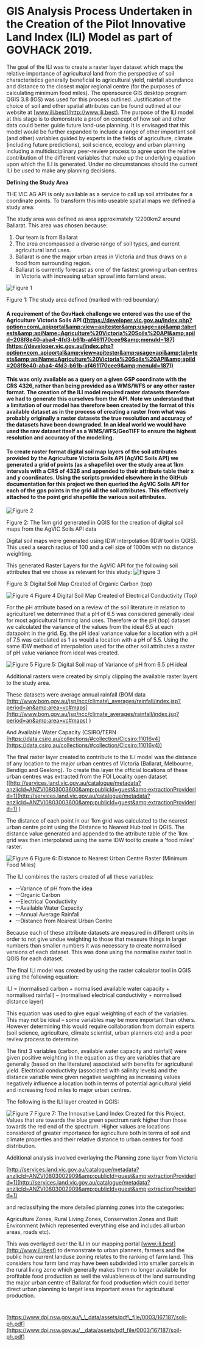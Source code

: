 # GIS Analysis Process Undertaken in the Creation of the Pilot Innovative Land Index (ILI) Model as part of GOVHACK 2019.

The goal of the ILI was to create a raster layer dataset which maps the relative importance of agricultural land from the perspective of soil characteristics generally beneficial to agricultural yield, rainfall abundance and distance to the closest major regional centre (for the purposes of calculating minimum food miles). The opensource GIS desktop program QGIS 3.8 (IOS) was used for this process outlined. Justification of the choice of soil and other spatial attributes can be found outlined at our website at [www.ili.best](http://www.ili.best). The purpose of the ILI model at this stage is to demonstrate a proof on concept of how soil and other data could better guide future land-use planning. It is envisaged that this model would be further expanded to include a range of other important soil (and other) variables guided by experts in the fields of agriculture, climate (including future predictions), soil science, ecology and urban planning including a multidisciplinary peer-review process to agree upon the relative contribution of the different variables that make up the underlying equation upon which the ILI is generated. Under no circumstances should the current ILI be used to make any planning decisions.

**Defining the Study Area**

THE VIC AG API is only available as a service to call up soil attributes for a coordinate points. To transform this into useable spatial maps we defined a study area:

The study area was defined as area approximately 12200km2 around Ballarat. This area was chosen because:

1. Our team is from Ballarat
2. The area encompassed a diverse range of soil types, and current agricultural land uses.
3. Ballarat is one the major urban areas in Victoria and thus draws on a food from surrounding region.
4. Ballarat is currently forecast as one of the fastest growing urban centres in Victoria with increasing urban sprawl into farmland areas.

![Figure 1](https://github.com/DanielFerguson/GovHack/blob/master/readme_resources/fig-1.jpg)

Figure 1: The study area defined (marked with red boundary)

#### A requirement of the GovHack challenge we entered was the use of the Agriculture Victoria Soils API ([https://developer.vic.gov.au/index.php?option=com\_apiportal&amp;view=apitester&amp;usage=api&amp;tab=tests&amp;apiName=Agriculture%20Victoria%20Soils%20API&amp;apiId=208f8e40-aba4-4fd3-b61b-af461170cee9&amp;menuId=187](https://developer.vic.gov.au/index.php?option=com_apiportal&amp;view=apitester&amp;usage=api&amp;tab=tests&amp;apiName=Agriculture%20Victoria%20Soils%20API&amp;apiId=208f8e40-aba4-4fd3-b61b-af461170cee9&amp;menuId=187))

#### This was only available as a query on a given GSP coordinate with the CRS 4326, rather than being provided as a WMS/WFS or any other raster format. The creation of the ILI model required raster datasets therefore we had to generate this ourselves from the API. Note we understand that a limitation of our model has therefore been created by the format of this available dataset as in the process of creating a raster from what was probably originally a raster datasets the true resolution and accuracy of the datasets have been downgraded. In an ideal world we would have used the raw dataset itself as a WMS/WFS/GeoTIFF to ensure the highest resolution and accuracy of the modelling.

#### To create raster format digital soil map layers of the soil attributes provided by the Agriculture Victoria Soils API (AgVIC Soils API) we generated a grid of points (as a shapefile) over the study area at 1km intervals with a CRS of 4326 and appended to their attribute table their x and y coordinates. Using the scripts provided elsewhere in the GitHub documentation for this project we then queried the AgVIC Soils API for each of the gps points in the grid all the soil attributes. This effectively attached to the point grid shapefile the various soil attributes.

####
![Figure 2](https://github.com/DanielFerguson/GovHack/blob/master/readme_resources/fig-2.jpg)

Figure 2: The 1km grid generated in QGIS for the creation of digital soil maps from the AgVIC Soils API data

Digital soil maps were generated using IDW interpolation (IDW tool in QGIS). This used a search radius of 100 and a cell size of 1000m with no distance weighting.

This generated Raster Layers for the AgVIC API for the following soil attributes that we chose as relevant for this study:
![Figure 3](https://github.com/DanielFerguson/GovHack/blob/master/readme_resources/fig-3.png)

Figure 3: Digital Soil Map Created of Organic Carbon (top)

![Figure 4](https://github.com/DanielFerguson/GovHack/blob/master/readme_resources/fig-4.jpg)
Figure 4 Digital Soil Map Created of Electrical Conductivity (Top)

For the pH attribute based on a review of the soil literature in relation to agriculture1 we determined that a pH of 6.5 was considered generally ideal for most agricultural farming land uses. Therefore or the pH (top) dataset we calculated the variance of the values from the ideal 6.5 at each datapoint in the grid. Eg. the pH ideal variance value for a location with a pH of 7.5 was calculated as 1 as would a location with a pH of 5.5. Using the same IDW method of interpolation used for the other soil attributes a raster of pH value variance from ideal was created.

![Figure 5](https://github.com/DanielFerguson/GovHack/blob/master/readme_resources/fig-5.jpg)
Figure 5: Digital Soil map of Variance of pH from 6.5 pH ideal

Additional rasters were created by simply clipping the available raster layers to the study area.

These datasets were average annual rainfall (BOM data [http://www.bom.gov.au/jsp/ncc/climate\_averages/rainfall/index.jsp?period=an&amp;area=vc#maps](http://www.bom.gov.au/jsp/ncc/climate_averages/rainfall/index.jsp?period=an&amp;area=vc#maps) )

And Available Water Capacity (CSIRO/TERN [https://data.csiro.au/collections/#collection/CIcsiro:11016v4](https://data.csiro.au/collections/#collection/CIcsiro:11016v4))

The final raster layer created to contribute to the ILI model was the distance of any location to the major urban centres of Victoria (Ballarat, Melbourne, Bendigo and Geelong). To create this layer the official locations of these urban centres was extracted from the FOI Locality open dataset ([http://services.land.vic.gov.au/catalogue/metadata?anzlicId=ANZVI0803003600&amp;publicId=guest&amp;extractionProviderId=1](http://services.land.vic.gov.au/catalogue/metadata?anzlicId=ANZVI0803003600&amp;publicId=guest&amp;extractionProviderId=1)
)

The distance of each point in our 1km grid was calculated to the nearest urban centre point using the Distance to Nearest Hub tool in QGIS. The distance value generated and appended to the attribute table of the 1km grid was then interpolated using the same IDW tool to create a &#39;food miles&#39; raster.

![Figure 6](https://github.com/DanielFerguson/GovHack/blob/master/readme_resources/fig-6.jpg)
Figure 6: Distance to Nearest Urban Centre Raster (Minimum Food Miles)

The ILI combines the rasters created of all these variables:

- --Variance of pH from the idea
- --Organic Carbon
- --Electrical Conductivity
- --Available Water Capacity
- --Annual Average Rainfall
- --Distance from Nearest Urban Centre

Because each of these attribute datasets are measured in different units in order to not give undue weighting to those that measure things in larger numbers than smaller numbers it was necessary to create normalised versions of each dataset. This was done using the normalise raster tool in QGIS for each dataset.

The final ILI model was created by using the raster calculator tool in QGIS using the following equation:

ILI = (normalised carbon + normalised available water capacity + normalised rainfall) – (normalised electrical conductivity + normalised distance layer)

This equation was used to give equal weighting of each of the variables. This may not be ideal – some variables may be more important than others. However determining this would require collaboration from domain experts (soil science, agriculture, climate scientist, urban planners etc) and a peer review process to determine.

The first 3 variables (carbon, available water capacity and rainfall) were given positive weighting in the equation as they are variables that are generally (based on the literature) associated with benefits for agricultural yield. Electrical conductivity (associated with salinity levels) and the distance variable were given negative weighting as increasing values negatively influence a location both in terms of potential agricultural yield and increasing food miles to major urban centres.

The following is the ILI layer created in QGIS:

![Figure 7](https://github.com/DanielFerguson/GovHack/blob/master/readme_resources/fig-7.jpg)
Figure 7: The Innovative Land Index Created for this Project. Values that are towards the blue green spectrum rank higher than those towards the red end of the spectrum. Higher values are locations considered of greater importance for agriculture both in terms of soil and climate properties and their relative distance to urban centres for food distribution.

Additional analysis involved overlaying the Planning zone layer from Victoria

[http://services.land.vic.gov.au/catalogue/metadata?anzlicId=ANZVI0803002909&amp;publicId=guest&amp;extractionProviderId=1](http://services.land.vic.gov.au/catalogue/metadata?anzlicId=ANZVI0803002909&amp;publicId=guest&amp;extractionProviderId=1)

and reclassifying the more detailed planning zones into the categories:

Agriculture Zones, Rural Living Zones, Conservation Zones and Built Environment (which represented everything else and includes all urban areas, roads etc).

This was overlayed over the ILI in our mapping portal [www.ili.best](http://www.ili.best) to demonstrate to urban planners, farmers and the public how current landuse zoning relates to the ranking of farm land. This considers how farm land may have been subdivided into smaller parcels in the rural living zone which generally makes them no longer available for profitable food production as well the valuableness of the  land surrounding the major urban centre of Ballarat for food production which could better direct urban planning to target less important areas for agricultural production.

#
[https://www.dpi.nsw.gov.au/\_\_data/assets/pdf\_file/0003/167187/soil-ph.pdf](https://www.dpi.nsw.gov.au/__data/assets/pdf_file/0003/167187/soil-ph.pdf)
